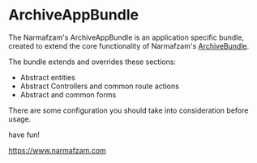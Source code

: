 ArchiveAppBundle
================

The Narmafzam's ArchiveAppBundle is an application specific bundle, created to extend the core functionality of Narmafzam's [ArchiveBundle](https://github.com/narmafzam/ArchiveBundle).

The bundle extends and overrides these sections:

- Abstract entities
- Abstract Controllers and common route actions
- Abstract and common forms

There are some configuration you should take into consideration before usage.

have fun!

https://www.narmafzam.com